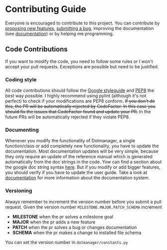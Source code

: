 # Contributing Guide

Everyone is encouraged to contribute to this project. You can contribute by
[proposing new features](https://github.com/RickestRickSanchez/dotmanager/issues/new?assignees=&labels=enhancement&template=feature_request.md&title=),
[submitting a bug](https://github.com/RickestRickSanchez/dotmanager/issues/new?assignees=&labels=bug&template=bug_report.md&title=),
improving the documentation (see [documentation](https://rickestricksanchez.github.io/dotmanager/developers/documentation.html))
or by helping me programming.



## Code Contributions

If you want to modify the code, you need to follow some rules or I won't accept
your pull requests. Exceptions are possible but need to be justified.


### Coding style

All code contributions should follow the [Google styleguide](https://github.com/google/styleguide/blob/gh-pages/pyguide.md) and
[PEP8](https://www.python.org/dev/peps/pep-0008/) the best way possible. I highly recommend using pylint (although it's not
perfect) to check if your modifications are PEP8 conform. ~~If you don't do this, the PR will be automatically rejected by
CodeFactor. In this case you should fix the issues that CodeFactor found and update your PR.~~
In the future PRs will be automatically rejected if they violate PEP8.


### Documenting

Whenever you modify the functionality of Dotmanager, a single function/class or add completely new functionality, you have to
update the documentation. Most documentation updates will be very simple, because they only require an update of the reference
manual which is generated automatically from the doc strings in the code. Yow can find a section about the google doc string syntax
[here](https://github.com/google/styleguide/blob/gh-pages/pyguide.md#38-comments-and-docstrings). But if you
modify or add bigger features, you should verify if you have to update the user guide. Take a look at
[documentation](https://rickestricksanchez.github.io/dotmanager/developers/documentation.html) for more information about the
documentation system.


### Versioning

Always remember to increment the version number before you submit a pull
request. Given the version number ``MILESTONE.MAJOR.PATCH_SCHEMA`` increment

- **MILESTONE** when the pr solves a milestone goal
- **MAJOR** when the pr adds a new feature
- **PATCH** when the pr solves a bug or changes documentation
- **SCHEMA** when the pr makes a change to installed file schema

You can set the version number in ``dotmanager/constants.py``
